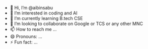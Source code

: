 - 👋 Hi, I’m @aibinsabu
- 👀 I’m interested in coding and AI
- 🌱 I’m currently learning B.tech CSE
- 💞️ I’m looking to collaborate on Google or TCS or any other MNC
- 📫 How to reach me ...
- 😄 Pronouns: ...
- ⚡ Fun fact: ...

<!---
aibinsabu/aibinsabu is a ✨ special ✨ repository because its `README.md` (this file) appears on your GitHub profile.
You can click the Preview link to take a look at your changes.
--->
